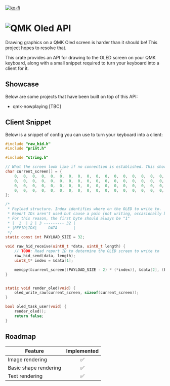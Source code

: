 [![ko-fi](https://ko-fi.com/img/githubbutton_sm.svg)](https://ko-fi.com/A0A1EB7YD)

# ![QMK Oled API](https://user-images.githubusercontent.com/24723950/183790643-aa12642c-0f83-4545-844e-621f3601720d.png)

Drawing graphics on a QMK Oled screen is harder than it should be! This project hopes to resolve that.

This crate provides an API for drawing to the OLED screen on your QMK keyboard, along with a small snippet required to turn your keyboard into a client for it.

## Showcase

Below are some projects that have been built on top of this API:

- qmk-nowplaying [TBC]

## Client Snippet

Below is a snippet of config you can use to turn your keyboard into a client:
```c
#include "raw_hid.h"
#include "print.h"

#include "string.h"

// What the screen look like if no connection is established. This shows a "No connection" message
char current_screen[] = {
    0,  0,  0,  0,  0,  0,  0,  0,  0,  0,  0,  0,  0,  0,  0,  0,  0,  0,  0,  0,  0,  0,  0,  0,  0,  0,  0,  0,  0,  0,  0,  0,  0,  0,  0,  0,  0,  0,  0,  0,  0,  0,  0,  0,  0, 56, 68,  4,  4,  4,  4,  4, 68, 56,  0,  0,  0,  0,  0,  0,  0,  0,  0,  0,  0,  0,  0,  0,  0,  0,  0,  0,  0,  0,  0,  0,  0,  0,  0,  0,  0,  0,  0,  0,  0,  0,  0,  0,  0,  0,  0,  0,  0,128,128,  0, 48,248,240,224,128,  0,  0,  0,  0,  0,  0,  0,  0,  0,  0,  0,  0,  0,  0,  0,  0,  0,  0,  0,  0,  0,  0,  0,  0,  0,  0,  0,
    0,  0,  0,  0,  0,  0,  0,  0,  0,  0,  0,  0,  0,  0,  0,  0,  0,  0,  0,  0,  0,  0,  0,  0,  0,  0,  0,  0,  0,  0,  0,  0,  0,  0,  0,  0,  0,  0,  0,  0,  0,  0,  0,  0,  0, 78, 81, 81, 81, 81, 81,206,  0,  0,  0,  0,  0,  0,  0,  0,136,200,200,136,168,168,152,152,136,  0,  0,  0,  0,  0,  0,  0,  0,  0,  0,  0,  0,  0,  0,  0,  0,129,195,  6, 12,156, 56,112,195,135,255,254,252,192,  3, 31,255,254,240,  0,  0,  0,  0,  0,  0,  0,  0,  0,  0,  0,  0,  0,  0,  0,  0,  0,  0,  0,  0,  0,  0,  0,  0,  0, 
    0,  0,  0,  0,  0,  0,  0,  0,  0,  0,  0,  0,  0,  0,  0,  0,  0,  0,  0,  0,  0,  0,  0,  0,  0,  0,  0,  0,  0,  0,  0,  0,  0,  0,  0,  0,  0,  0,  0,  0,  0,  0,  0,  0,  0, 20, 20, 20, 20, 20, 20,243,  0,  0,  0,  0,  0,  0,  0,  0, 28, 34, 34, 34, 34, 34, 28,  0,  0,  0,  0,  0,  0,  0,  0,  0,  0,  0,  0,  0,  0,  0,  0,  0,  0,  1,  3,  0,  8, 31, 31, 14,192,241,243,103, 15, 31, 48,120,255,255, 15,  0,  0,  0,  0,  0,  0,  0,  0,  0,  0,  0,  0,  0,  0,  0,  0,  0,  0,  0,  0,  0,  0,  0,  0,  0, 
    0,  0,  0,  0,  0,  0,  0,  0,  0,  0,  0,  0,  0,  0,  0,  0,  0,  0,  0,  0,  0,  0,  0,  0,  0,  0,  0,  0,  0,  0,  0,  0,  0,  0,  0,  0,  0,  0,  0,  0,  0,  0,  0,  0,  0, 25, 25,  1,  1,  1,  1,  0,  0,  0,  0,  0,  0,  0,  0,  0,  0,  0,  0,  0,  0,  0,  0,  0,  0,  0,  0,  0,  0,  0,  0,  0,  0,  0,  0,  0,  0,  0,  0,  0,  0,  0,  0,  0,  0,  0,  0,  0,  0,  1,  1,  0, 14, 31, 15,  6,  0,  1,  3,  6,  0,  0,  0,  0,  0,  0,  0,  0,  0,  0,  0,  0,  0,  0,  0,  0,  0,  0,  0,  0,  0,  0,  0,  0,
};

/*
 * Payload structure. Index identifies where on the OLED to write to. 
 * Report IDs aren't used but cause a pain (not writing, occasionally being stripped off etc.)
 * For this reason, the first byte should always be "1"
 * |  1  | 2 | 3 --------- 32 |
 * |REPID|IDX|     DATA       |
 */
static const int PAYLOAD_SIZE = 32;

void raw_hid_receive(uint8_t *data, uint8_t length) {
    // TODO: Read report ID to determine the OLED screen to write to
    raw_hid_send(data, length);
    uint8_t* index = &data[1];

    memcpy(&current_screen[(PAYLOAD_SIZE - 2) * (*index)], &data[2], (PAYLOAD_SIZE - 2));
}


static void render_oled(void) {
    oled_write_raw(current_screen, sizeof(current_screen));
}

bool oled_task_user(void) {
    render_oled();
    return false;
}
```


## Roadmap

| Feature               | Implemented |
| ---------------       | :---------: |
| Image rendering       |     ✅      |
| Basic shape rendering |     ✅      |
| Text rendering        |     ✅      |

